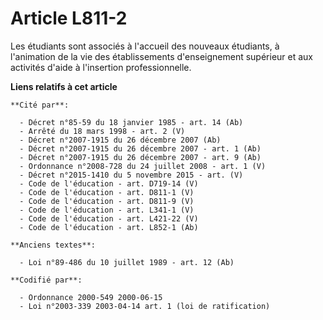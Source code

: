 # Article L811-2

Les étudiants sont associés à l'accueil des nouveaux étudiants, à l'animation de la vie des établissements d'enseignement
supérieur et aux activités d'aide à l'insertion professionnelle.

**Liens relatifs à cet article**

	**Cité par**:

	  - Décret n°85-59 du 18 janvier 1985 - art. 14 (Ab)
	  - Arrêté du 18 mars 1998 - art. 2 (V)
	  - Décret n°2007-1915 du 26 décembre 2007 (Ab)
	  - Décret n°2007-1915 du 26 décembre 2007 - art. 1 (Ab)
	  - Décret n°2007-1915 du 26 décembre 2007 - art. 9 (Ab)
	  - Ordonnance n°2008-728 du 24 juillet 2008 - art. 1 (V)
	  - Décret n°2015-1410 du 5 novembre 2015 - art. (V)
	  - Code de l'éducation - art. D719-14 (V)
	  - Code de l'éducation - art. D811-1 (V)
	  - Code de l'éducation - art. D811-9 (V)
	  - Code de l'éducation - art. L341-1 (V)
	  - Code de l'éducation - art. L421-22 (V)
	  - Code de l'éducation - art. L852-1 (Ab)

	**Anciens textes**:

	  - Loi n°89-486 du 10 juillet 1989 - art. 12 (Ab)

	**Codifié par**:

	  - Ordonnance 2000-549 2000-06-15
	  - Loi n°2003-339 2003-04-14 art. 1 (loi de ratification)
